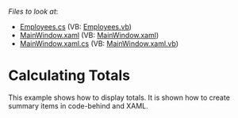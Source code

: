 <!-- default file list -->
*Files to look at*:

* [Employees.cs](./CS/DXTreeList_Totals/Employees.cs) (VB: [Employees.vb](./VB/DXTreeList_Totals/Employees.vb))
* [MainWindow.xaml](./CS/DXTreeList_Totals/MainWindow.xaml) (VB: [MainWindow.xaml](./VB/DXTreeList_Totals/MainWindow.xaml))
* [MainWindow.xaml.cs](./CS/DXTreeList_Totals/MainWindow.xaml.cs) (VB: [MainWindow.xaml.vb](./VB/DXTreeList_Totals/MainWindow.xaml.vb))
<!-- default file list end -->
# Calculating Totals


<p>This example shows how to display totals. It is shown how to create summary items in code-behind and XAML.</p><br />


<br/>


